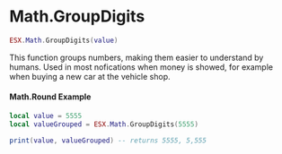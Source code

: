 # Math.GroupDigits

```lua
ESX.Math.GroupDigits(value)
```

This function groups numbers, making them easier to understand by humans. Used in most nofications when money is showed, for example when buying a new car at the vehicle shop.

#### Math.Round Example

```lua
local value = 5555
local valueGrouped = ESX.Math.GroupDigits(5555)

print(value, valueGrouped) -- returns 5555, 5,555
```
